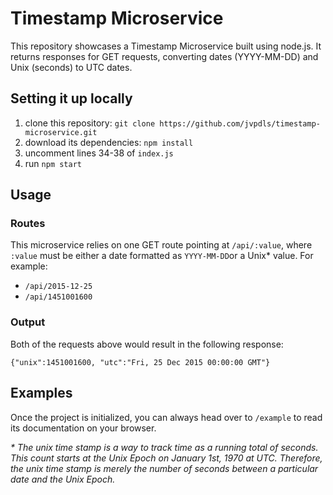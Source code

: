 # Timestamp Microservice

This repository showcases a Timestamp Microservice built using node.js. It returns responses for GET requests, converting dates (YYYY-MM-DD) and Unix (seconds) to UTC dates.

## Setting it up locally

1. clone this repository: `git clone https://github.com/jvpdls/timestamp-microservice.git`
2. download its dependencies: `npm install`
3. uncomment lines 34-38 of `index.js`
3. run `npm start`

## Usage

### Routes
This microservice relies on one GET route pointing at `/api/:value`, where `:value` must be either a date formatted as `YYYY-MM-DD`or a Unix\* value. For example:
- `/api/2015-12-25`
- `/api/1451001600`

### Output
Both of the requests above would result in the following response:

`{"unix":1451001600, "utc":"Fri, 25 Dec 2015 00:00:00 GMT"}`

## Examples
Once the project is initialized, you can always head over to `/example` to read its documentation on your browser.

*\* The unix time stamp is a way to track time as a running total of seconds. This count starts at the Unix Epoch on January 1st, 1970 at UTC. Therefore, the unix time stamp is merely the number of seconds between a particular date and the Unix Epoch.*